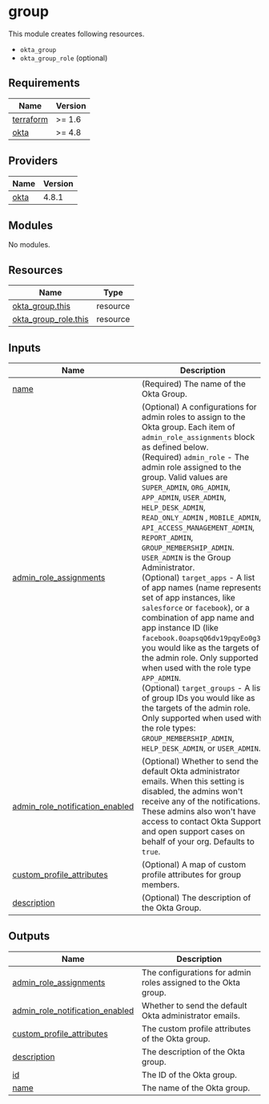 # group

This module creates following resources.

- `okta_group`
- `okta_group_role` (optional)

<!-- BEGINNING OF PRE-COMMIT-TERRAFORM DOCS HOOK -->
## Requirements

| Name | Version |
|------|---------|
| <a name="requirement_terraform"></a> [terraform](#requirement\_terraform) | >= 1.6 |
| <a name="requirement_okta"></a> [okta](#requirement\_okta) | >= 4.8 |

## Providers

| Name | Version |
|------|---------|
| <a name="provider_okta"></a> [okta](#provider\_okta) | 4.8.1 |

## Modules

No modules.

## Resources

| Name | Type |
|------|------|
| [okta_group.this](https://registry.terraform.io/providers/okta/okta/latest/docs/resources/group) | resource |
| [okta_group_role.this](https://registry.terraform.io/providers/okta/okta/latest/docs/resources/group_role) | resource |

## Inputs

| Name | Description | Type | Default | Required |
|------|-------------|------|---------|:--------:|
| <a name="input_name"></a> [name](#input\_name) | (Required) The name of the Okta Group. | `string` | n/a | yes |
| <a name="input_admin_role_assignments"></a> [admin\_role\_assignments](#input\_admin\_role\_assignments) | (Optional) A configurations for admin roles to assign to the Okta group. Each item of `admin_role_assignments` block as defined below.<br>    (Required) `admin_role` - The admin role assigned to the group. Valid values are `SUPER_ADMIN`, `ORG_ADMIN`, `APP_ADMIN`, `USER_ADMIN`, `HELP_DESK_ADMIN`, `READ_ONLY_ADMIN` , `MOBILE_ADMIN`, `API_ACCESS_MANAGEMENT_ADMIN`, `REPORT_ADMIN`, `GROUP_MEMBERSHIP_ADMIN`. `USER_ADMIN` is the Group Administrator.<br>    (Optional) `target_apps` - A list of app names (name represents set of app instances, like `salesforce` or `facebook`), or a combination of app name and app instance ID (like `facebook.0oapsqQ6dv19pqyEo0g3`) you would like as the targets of the admin role. Only supported when used with the role type `APP_ADMIN`.<br>    (Optional) `target_groups` - A list of group IDs you would like as the targets of the admin role. Only supported when used with the role types: `GROUP_MEMBERSHIP_ADMIN`, `HELP_DESK_ADMIN`, or `USER_ADMIN`. | <pre>list(object({<br>    admin_role    = string<br>    target_apps   = optional(set(string), [])<br>    target_groups = optional(set(string), [])<br>  }))</pre> | `[]` | no |
| <a name="input_admin_role_notification_enabled"></a> [admin\_role\_notification\_enabled](#input\_admin\_role\_notification\_enabled) | (Optional) Whether to send the default Okta administrator emails. When this setting is disabled, the admins won't receive any of the notifications. These admins also won't have access to contact Okta Support and open support cases on behalf of your org. Defaults to `true`. | `bool` | `true` | no |
| <a name="input_custom_profile_attributes"></a> [custom\_profile\_attributes](#input\_custom\_profile\_attributes) | (Optional) A map of custom profile attributes for group members. | `any` | `{}` | no |
| <a name="input_description"></a> [description](#input\_description) | (Optional) The description of the Okta Group. | `string` | `"Managed by Terraform."` | no |

## Outputs

| Name | Description |
|------|-------------|
| <a name="output_admin_role_assignments"></a> [admin\_role\_assignments](#output\_admin\_role\_assignments) | The configurations for admin roles assigned to the Okta group. |
| <a name="output_admin_role_notification_enabled"></a> [admin\_role\_notification\_enabled](#output\_admin\_role\_notification\_enabled) | Whether to send the default Okta administrator emails. |
| <a name="output_custom_profile_attributes"></a> [custom\_profile\_attributes](#output\_custom\_profile\_attributes) | The custom profile attributes of the Okta group. |
| <a name="output_description"></a> [description](#output\_description) | The description of the Okta group. |
| <a name="output_id"></a> [id](#output\_id) | The ID of the Okta group. |
| <a name="output_name"></a> [name](#output\_name) | The name of the Okta group. |
<!-- END OF PRE-COMMIT-TERRAFORM DOCS HOOK -->
